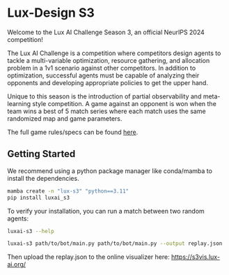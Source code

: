 # Lux-Design S3

Welcome to the Lux AI Challenge Season 3, an official NeurIPS 2024 competition!

The Lux AI Challenge is a competition where competitors design agents to tackle a multi-variable optimization, resource gathering, and allocation problem in a 1v1 scenario against other competitors. In addition to optimization, successful agents must be capable of analyzing their opponents and developing appropriate policies to get the upper hand.

Unique to this season is the introduction of partial observability and meta-learning style competition. A game against an opponent is won when the team wins a best of 5 match series where each match uses the same randomized map and game parameters.

The full game rules/specs can be found [here](docs/specs.md).

## Getting Started

We recommend using a python package manager like conda/mamba to install the dependencies.

```bash
mamba create -n "lux-s3" "python==3.11"
pip install luxai_s3
```

To verify your installation, you can run a match between two random agents:

```bash
luxai-s3 --help
```

```bash
luxai-s3 path/to/bot/main.py path/to/bot/main.py --output replay.json
```

Then upload the replay.json to the online visualizer here: https://s3vis.lux-ai.org/